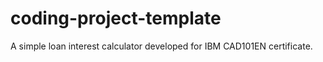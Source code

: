 # coding-project-template
A simple loan interest calculator developed for IBM CAD101EN certificate.

